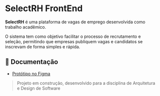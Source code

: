 # SelectRH FrontEnd

**SelectRH** é uma plataforma de vagas de emprego desenvolvida como trabalho acadêmico.

O sistema tem como objetivo facilitar o processo de recrutamento e seleção, permitindo que empresas publiquem vagas e candidatos se inscrevam de forma simples e rápida.
## 📄 Documentação
- [Protótipo no Figma](https://www.figma.com/design/qSaBVV82VSQBGqujrszZC5/SelectRh?node-id=0-1&p=f&t=IQKrP1jZT0BGYy9s-0)

> Projeto em construção, desenvolvido para a disciplina de Arquitetura e Design de Software
